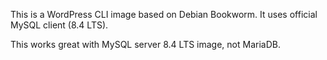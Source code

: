 This is a WordPress CLI image based on Debian Bookworm. It uses official MySQL client (8.4 LTS).

This works great with MySQL server 8.4 LTS image, not MariaDB.
